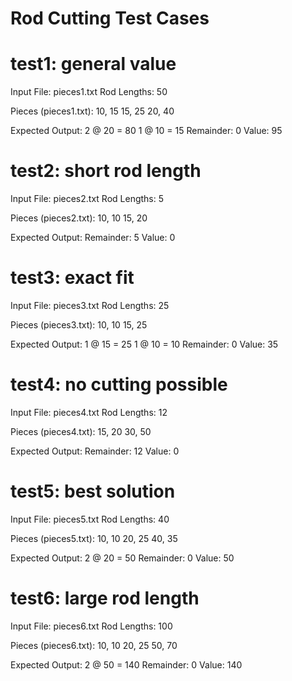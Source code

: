 # Rod Cutting Test Cases

# test1: general value
Input File:
pieces1.txt
Rod Lengths:
50

Pieces (pieces1.txt):
10, 15
15, 25
20, 40

Expected Output:
2 @ 20 = 80
1 @ 10 = 15
Remainder: 0
Value: 95

# test2: short rod length
Input File:
pieces2.txt
Rod Lengths:
5

Pieces (pieces2.txt):
10, 10
15, 20

Expected Output:
Remainder: 5
Value: 0

# test3: exact fit
Input File:
pieces3.txt
Rod Lengths:
25

Pieces (pieces3.txt):
10, 10
15, 25

Expected Output:
1 @ 15 = 25
1 @ 10 = 10
Remainder: 0
Value: 35

# test4: no cutting possible
Input File:
pieces4.txt
Rod Lengths:
12

Pieces (pieces4.txt):
15, 20
30, 50

Expected Output:
Remainder: 12
Value: 0

# test5: best solution
Input File:
pieces5.txt
Rod Lengths:
40

Pieces (pieces5.txt):
10, 10
20, 25
40, 35

Expected Output:
2 @ 20 = 50
Remainder: 0
Value: 50

# test6: large rod length
Input File:
pieces6.txt
Rod Lengths:
100

Pieces (pieces6.txt):
10, 10
20, 25
50, 70

Expected Output:
2 @ 50 = 140
Remainder: 0
Value: 140

